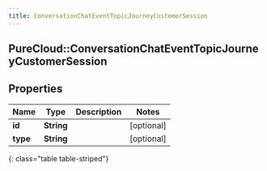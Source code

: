 ```yaml
---
title: ConversationChatEventTopicJourneyCustomerSession
---
```

## PureCloud::ConversationChatEventTopicJourneyCustomerSession

## Properties

|Name | Type | Description | Notes|
|------------ | ------------- | ------------- | -------------|
| **id** | **String** |  | [optional] |
| **type** | **String** |  | [optional] |
{: class="table table-striped"}


